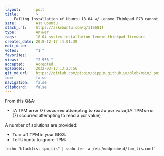 ```yaml
---
layout:       post
title:        >
    Failing Installation of Ubuntu 18.04 w/ Lenovo Thinkpad P73 cannot boot up saying: "[Firmware bug]: TPM interrupt not working"
site:         Ask Ubuntu
stack_url:    https://askubuntu.com/q/1196819
type:         Answer
tags:         18.04 system-installation lenovo thinkpad firmware
created_date: 2019-12-17 14:01:39
edit_date:    
votes:        "1 "
favorites:    
views:        "2,956 "
accepted:     Accepted
uploaded:     2022-03-13 13:23:56
git_md_url:   https://github.com/pippim/pippim.github.io/blob/main/_posts/2019/2019-12-17-Failing-Installation-of-Ubuntu-18.04-w_-Lenovo-Thinkpad-P73-cannot-boot-up-saying_-__Firmware-bug__-TPM-interrupt-not-working_.md
toc:          false
navigation:   false
clipboard:    false
---
```


From this Q&A:

- [A TPM error (7) occurred attempting to read a pcr value](A TPM error (7) occurred attempting to read a pcr value)

A number of solutions are provided:

- Turn off TPM in your BIOS.
- Tell Ubuntu to ignore TPM:

``` 
`echo "blacklist tpm_tis" | sudo tee -a /etc/modprobe.d/tpm_tis.conf`
```


